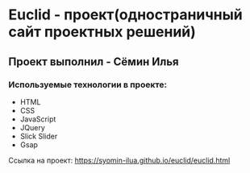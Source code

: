# Euclid - проект(одностраничный сайт проектных решений)
## Проект выполнил - Сёмин Илья
### Используемые технологии в проекте: 
- HTML
- CSS
- JavaScript
- JQuery
- Slick Slider
- Gsap

Ссылка на проект: https://syomin-ilua.github.io/euclid/euclid.html
